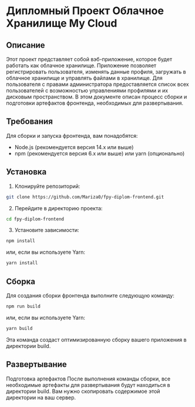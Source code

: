 # Дипломный Проект Облачное Хранилище My Cloud

## Описание

Этот проект представляет собой вэб-приложение, которое будет работать как облачное хранилище. 
Приложение позволяет регистрировать пользователя, изменять данные профиля, загружать в облачное хранилище и управлять файлами в хранилище. 
Для пользователя с правами администратора предоставляется список всех пользователей с возможностью управлениями профилями и  их дисковым пространством. В
 этом документе описан процесс сборки и подготовки артефактов фронтенда, необходимых для развертывания.

## Требования

Для сборки и запуска фронтенда, вам понадобятся:

- Node.js (рекомендуется версия 14.x или выше)
- npm (рекомендуется версия 6.x или выше) или yarn (опционально)

## Установка

1. Клонируйте репозиторий:

```sh
git clone https://github.com/Mariza0/fpy-diplom-frontend.git
```

2. Перейдите в директорию проекта:
```sh
cd fpy-diplom-frontend
```

3. Установите зависимости:
```sh
npm install
```
или, если вы используете Yarn:

```sh
yarn install
```

## Сборка
Для создания сборки фронтенда выполните следующую команду:

```sh
npm run build
```
или, если вы используете Yarn:

```sh
yarn build
```
Эта команда создаст оптимизированную сборку вашего приложения в директории build.

## Развертывание
Подготовка артефактов
После выполнения команды сборки, все необходимые артефакты для развертывания будут находиться в директории build. Вам нужно скопировать содержимое этой директории на ваш сервер.